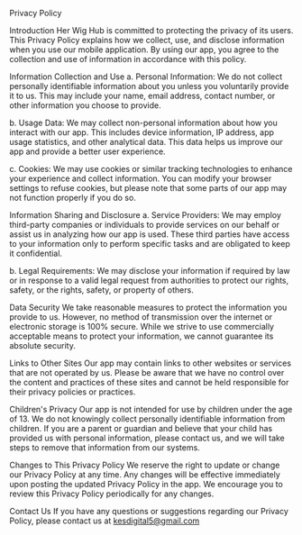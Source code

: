 Privacy Policy

Introduction
Her Wig Hub is committed to protecting the privacy of its users. This Privacy Policy explains how we collect, use, and disclose information when you use our mobile application. By using our app, you agree to the collection and use of information in accordance with this policy.

Information Collection and Use
a. Personal Information: We do not collect personally identifiable information about you unless you voluntarily provide it to us. This may include your name, email address, contact number, or other information you choose to provide.

b. Usage Data: We may collect non-personal information about how you interact with our app. This includes device information, IP address, app usage statistics, and other analytical data. This data helps us improve our app and provide a better user experience.

c. Cookies: We may use cookies or similar tracking technologies to enhance your experience and collect information. You can modify your browser settings to refuse cookies, but please note that some parts of our app may not function properly if you do so.

Information Sharing and Disclosure
a. Service Providers: We may employ third-party companies or individuals to provide services on our behalf or assist us in analyzing how our app is used. These third parties have access to your information only to perform specific tasks and are obligated to keep it confidential.

b. Legal Requirements: We may disclose your information if required by law or in response to a valid legal request from authorities to protect our rights, safety, or the rights, safety, or property of others.

Data Security
We take reasonable measures to protect the information you provide to us. However, no method of transmission over the internet or electronic storage is 100% secure. While we strive to use commercially acceptable means to protect your information, we cannot guarantee its absolute security.

Links to Other Sites
Our app may contain links to other websites or services that are not operated by us. Please be aware that we have no control over the content and practices of these sites and cannot be held responsible for their privacy policies or practices.

Children's Privacy
Our app is not intended for use by children under the age of 13. We do not knowingly collect personally identifiable information from children. If you are a parent or guardian and believe that your child has provided us with personal information, please contact us, and we will take steps to remove that information from our systems.

Changes to This Privacy Policy
We reserve the right to update or change our Privacy Policy at any time. Any changes will be effective immediately upon posting the updated Privacy Policy in the app. We encourage you to review this Privacy Policy periodically for any changes.

Contact Us
If you have any questions or suggestions regarding our Privacy Policy, please contact us at kesdigital5@gmail.com
